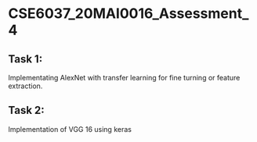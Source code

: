 # CSE6037_20MAI0016_Assessment_4
## Task 1:
Implementating AlexNet with transfer learning for fine turning or feature extraction.

## Task 2:
Implementation of VGG 16 using keras
